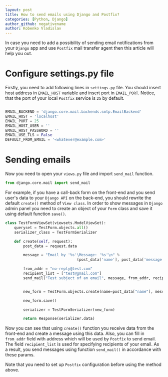 ```yaml
---
layout: post
title: How to send emails using Django and Postfix?
categories: [Python, Django]
author_github: negativename
author: Kobenko Vladislav
---
```


In case you need to add a possibility of sending email notifications from your `Django` app and use `Postfix` mail transfer agent then this article will help you out.

# Configure settings.py file

Firstly, you need to add following lines in `settings.py` file. You should insert host address in `EMAIL_HOST` variable and insert port in `EMAIL_PORT`. Notice, that the port of your local `Postfix` service is `25` by default.

```python

EMAIL_BACKEND = 'django.core.mail.backends.smtp.EmailBackend'
EMAIL_HOST = 'localhost'
EMAIL_PORT = 25
EMAIL_HOST_USER = ''
EMAIL_HOST_PASSWORD = ''
EMAIL_USE_TLS = False
DEFAULT_FROM_EMAIL = '<whatever@example.com>'

```

# Sending emails

Now you need to open your `views.py` file and import `send_mail` function.

```python
from django.core.mail import send_mail
```

For example, if you have a call-back form on the front-end and you send user's data to your `Django API` on the back-end, you should rewrite the default `create()` method of `View class`. In order to show messages in `Django` admin panel you need to create an object of your `Form` class and save it using default function `save()`.

```python
class TestFormViewSet(viewsets.ModelViewSet):
    queryset = TestForm.objects.all()
    serializer_class = TestFormSerializer

    def create(self, request):
        post_data = request.data

        message = "Email by '%s'\Message: '%s'\n" %
                                (post_data['name'], post_data['message'])

        from_addr = "no-reply@test.com"
        recipient_list = ["test@gmail.com"]
        send_mail("Test subject of an email", message, from_addr, recipient_list)


        new_form = TestForm.objects.create(name=post_data["name"], message=post_data["message"])

        new_form.save()

        serializer = TestFormSerializer(new_form)

        return Response(serializer.data)
```

Now you can see that using `create()` function you receive data from the front-end and create a message using this data. Also, you can fill in `from_addr` field with address which will be used by `Postfix` to send email. The field `recipient_list` is used for specifying recipients of your email. As a result, you send messages using function `send_mail()` in accordance with these params.

Note that you need to set up `Postfix` configuration before using the method above.

